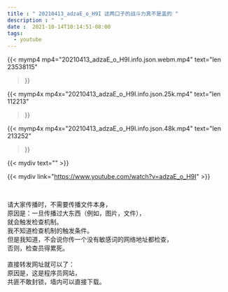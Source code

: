```yaml
---
title : " 20210413_adzaE_o_H9I 这两口子的战斗力真不是盖的 "
description : "  "
date :  2021-10-14T10:14:51-08:00
tags:
  - youtube
---
```


{{< mymp4 mp4="20210413_adzaE_o_H9I.info.json.webm.mp4" 
text="len 23538115"
>}}

{{< mymp4x  mp4x="20210413_adzaE_o_H9I.info.json.25k.mp4"
text="len 112213"
>}}

{{< mymp4x  mp4x="20210413_adzaE_o_H9I.info.json.48k.mp4"
text="len 213252"
>}}


{{< mydiv text="" >}}
<br>

{{< mydiv link="https://www.youtube.com/watch?v=adzaE_o_H9I" >}}


<br>

请大家传播时，不需要传播文件本身，<br>
原因是：一旦传播过大东西（例如，图片，文件），<br>
就会触发检查机制。<br>
我不知道检查机制的触发条件。<br>
但是我知道，不会说你传一个没有敏感词的网络地址都检查，<br>
否则，检查员得累死。<br><br>
直接转发网址就可以了：<br>
原因是，这是程序员网站，<br>
共匪不敢封锁，墙内可以直接下载。


